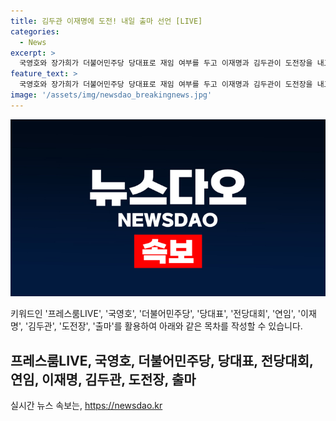 ```yaml
---
title: 김두관 이재명에 도전! 내일 출마 선언 [LIVE]
categories:
  - News
excerpt: >
  국영호와 장가희가 더불어민주당 당대표로 재임 여부를 두고 이재명과 김두관이 도전장을 내고 있는 상황에서, 이에 관한 논의가 이뤄진다.
feature_text: >
  국영호와 장가희가 더불어민주당 당대표로 재임 여부를 두고 이재명과 김두관이 도전장을 내고 있는 상황에서, 이에 관한 논의가 이뤄진다.
image: '/assets/img/newsdao_breakingnews.jpg'
---
```


<p><img src="/assets/img/newsdao_breakingnews.jpg" alt="pcversion 속보" /></p>

<p>키워드인 '프레스룸LIVE', '국영호', '더불어민주당', '당대표', '전당대회', '연임', '이재명', '김두관', '도전장', '출마'를 활용하여 아래와 같은 목차를 작성할 수 있습니다.</p>

<h2 data-ke-size="size26">프레스룸LIVE, 국영호, 더불어민주당, 당대표, 전당대회, 연임, 이재명, 김두관, 도전장, 출마</h2>
실시간 뉴스 속보는, <a href="https://newsdao.kr" rel="dofollow">https://newsdao.kr</a>


